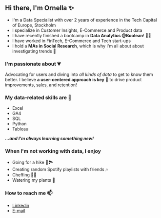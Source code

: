 ## Hi there, I'm Ornella ✨

- I'm a Data Specialist with over 2 years of experience in the Tech Capital of Europe, Stockholm
- I specialize in Customer Insights, E-Commerce and Product data
- I have recently finished a bootcamp in **Data Analytics @Boolean**! 👨‍💻
- I have worked in FinTech, E-Commerce and Tech start-ups
- I hold a **MAs in Social Research**, which is why I'm all about about investigating trends 🔎


### I'm passionate about 💗
Advocating for users and diving into *all kinds of data* to get to know them better. 
I believe **a user-centered approach is key** :key: to drive product improvements, sales, and retention!


### My data-related skills are 🔭
- Excel
- GA4
- SQL
- Python
- Tableau
  
***...and I'm always learning something new!***


### When I'm not working with data, I enjoy 
- Going for a hike 🥾🏞️
- Creating random Spotify playlists with friends :notes:
- Cheffing 👩‍🍳
- Watering my plants 🌱


### How to reach me 📫
- [Linkedin](https://www.linkedin.com/in/ornellamariestella/) 
- [E-mail](mailto:ornellamariestella@gmail.com) 
